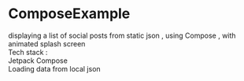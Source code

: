 # ComposeExample  
displaying a list of social posts from static json , using Compose , with animated splash screen   
Tech stack :  
Jetpack Compose  
Loading data from local json
